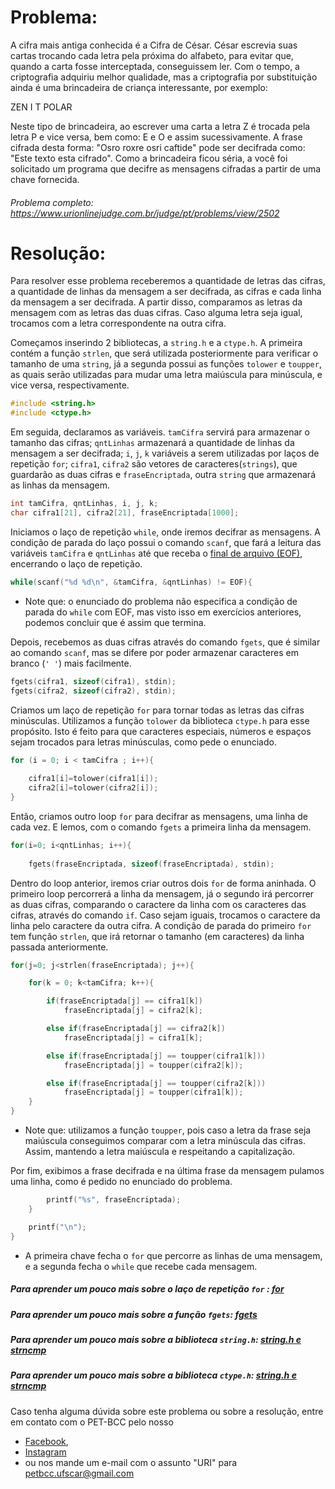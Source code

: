 # Problema:
A cifra mais antiga conhecida é a Cifra de César. César escrevia suas cartas trocando cada letra pela próxima do alfabeto, para evitar que, quando a carta fosse interceptada, conseguissem ler. Com o tempo, a criptografia adquiriu melhor qualidade, mas a criptografia por substituição ainda é uma brincadeira de criança interessante, por exemplo:

ZEN I T
POLAR

Neste tipo de brincadeira, ao escrever uma carta a letra Z é trocada pela letra P e vice versa, bem como: E e O e assim sucessivamente. A frase cifrada desta forma: "Osro roxre osri caftide" pode ser decifrada como: "Este texto esta cifrado". Como a brincadeira ficou séria, a você foi solicitado um programa que decifre as mensagens cifradas a partir de uma chave fornecida.

###### Problema completo: https://www.urionlinejudge.com.br/judge/pt/problems/view/2502

# Resolução:

Para resolver esse problema receberemos a quantidade de letras das cifras, a quantidade de linhas da mensagem a ser decifrada, as cifras e cada linha da mensagem a ser decifrada. A partir disso, comparamos as letras da mensagem com as letras das duas cifras. Caso alguma letra seja igual, trocamos com a letra correspondente na outra cifra.

Começamos inserindo 2 bibliotecas, a `string.h` e a `ctype.h`. A primeira contém a função `strlen`, que será utilizada posteriormente para verificar o tamanho de uma `string`, já a segunda possui as funções `tolower` e `toupper`, as quais serão utilizadas para mudar uma letra maiúscula para minúscula, e vice versa, respectivamente.

```c
#include <string.h>
#include <ctype.h>
```

Em seguida, declaramos as variáveis. `tamCifra` servirá para armazenar o tamanho das cifras; `qntLinhas` armazenará a quantidade de linhas da mensagem a ser decifrada; `i`, `j`, `k` variáveis a serem utilizadas por laços de repetição `for`; `cifra1`, `cifra2` são vetores de caracteres(`strings`), que guardarão as duas cifras e `fraseEncriptada`, outra `string` que armazenará as linhas da mensagem.
```c
int tamCifra, qntLinhas, i, j, k;
char cifra1[21], cifra2[21], fraseEncriptada[1000];
```

Iniciamos o laço de repetição `while`, onde iremos decifrar as mensagens. A condição de parada do laço possui o comando `scanf`, que fará a leitura das variáveis `tamCifra` e `qntLinhas` até que receba o [final de arquivo (EOF)](https://pt.wikipedia.org/wiki/EOF), encerrando o laço de repetição.
```c
while(scanf("%d %d\n", &tamCifra, &qntLinhas) != EOF){
```
 * Note que: o enunciado do problema não especifica a condição de parada do `while` com EOF, mas visto isso em exercícios anteriores, podemos concluir que é assim que termina.

Depois, recebemos as duas cifras através do comando `fgets`, que é similar ao comando `scanf`, mas se difere por poder armazenar caracteres em branco (`' '`) mais facilmente.
```c
fgets(cifra1, sizeof(cifra1), stdin);
fgets(cifra2, sizeof(cifra2), stdin);
```

Criamos um laço de repetição `for` para tornar todas as letras das cifras minúsculas. Utilizamos a função `tolower` da biblioteca `ctype.h` para esse propósito. Isto é feito para que caracteres especiais, números e espaços sejam trocados para letras minúsculas, como pede o enunciado.
```c
for (i = 0; i < tamCifra ; i++){
	
	cifra1[i]=tolower(cifra1[i]);
	cifra2[i]=tolower(cifra2[i]);
}
```

Então, criamos outro loop `for` para decifrar as mensagens, uma linha de cada vez. E lemos, com o comando `fgets` a primeira linha da mensagem.
```c
for(i=0; i<qntLinhas; i++){
		
	fgets(fraseEncriptada, sizeof(fraseEncriptada), stdin);
```

 Dentro do loop anterior, iremos criar outros dois `for` de forma aninhada. O primeiro loop percorrerá a linha da mensagem, já o segundo irá percorrer as duas cifras, comparando o caractere da linha com os caracteres das cifras, através do comando `if`. Caso sejam iguais, trocamos o caractere da linha pelo caractere da outra cifra.
A condição de parada do primeiro `for` tem função `strlen`, que irá retornar o tamanho (em caracteres) da linha passada anteriormente.
```c
for(j=0; j<strlen(fraseEncriptada); j++){

	for(k = 0; k<tamCifra; k++){

		if(fraseEncriptada[j] == cifra1[k])
			fraseEncriptada[j] = cifra2[k];

		else if(fraseEncriptada[j] == cifra2[k])
			fraseEncriptada[j] = cifra1[k];

		else if(fraseEncriptada[j] == toupper(cifra1[k]))
			fraseEncriptada[j] = toupper(cifra2[k]);

		else if(fraseEncriptada[j] == toupper(cifra2[k]))
			fraseEncriptada[j] = toupper(cifra1[k]);
	} 
}
```   
 * Note que: utilizamos a função `toupper`, pois caso a letra da frase seja maiúscula conseguimos comparar com a letra minúscula das cifras. Assim, mantendo a letra maiúscula e respeitando a capitalização.

Por fim, exibimos a frase decifrada e na última frase da mensagem pulamos uma linha, como é pedido no enunciado do problema.
```c
		printf("%s", fraseEncriptada);
	}

	printf("\n");	    
}
```
 * A primeira chave fecha o `for` que percorre as linhas de uma mensagem, e a segunda fecha o `while` que recebe cada mensagem.

##### Para aprender um pouco mais sobre o laço de repetição `for` : [for](http://linguagemc.com.br/a-estrutura-de-repeticao-for-em-c/)
##### Para aprender um pouco mais sobre a função `fgets`: [fgets](https://aprendendoc.wordpress.com/tag/fgets/)
##### Para aprender um pouco mais sobre a biblioteca `string.h`: [string.h e strncmp](http://linguagemc.com.br/a-biblioteca-string-h/)
##### Para aprender um pouco mais sobre a biblioteca `ctype.h`: [string.h e strncmp](http://linguagemc.com.br/ctype-h-toupper-tolower-isalpha-isdigit-em-c/)

Caso tenha alguma dúvida sobre este problema ou sobre a resolução, entre em contato com o PET-BCC pelo nosso
 * [Facebook](https://www.facebook.com/petbcc/),
 * [Instagram](https://www.instagram.com/petbcc.ufscar/)
 * ou nos mande um e-mail com o assunto "URI" para  petbcc.ufscar@gmail.com





   
